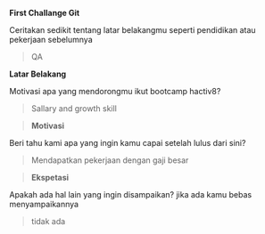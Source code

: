 **First Challange Git**

Ceritakan sedikit tentang latar belakangmu seperti pendidikan atau pekerjaan sebelumnya

> QA

**Latar Belakang**

Motivasi apa yang mendorongmu ikut bootcamp hactiv8?

> Sallary and growth skill

> **Motivasi**

Beri tahu kami apa yang ingin kamu capai setelah lulus dari sini?

> Mendapatkan pekerjaan dengan gaji besar

> **Ekspetasi**

Apakah ada hal lain yang ingin disampaikan? jika ada kamu bebas menyampaikannya

> tidak ada
